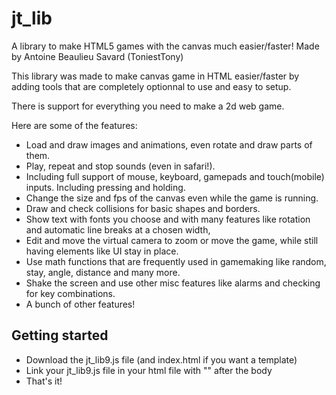 # jt_lib
A library to make HTML5 games with the canvas much easier/faster! Made by Antoine Beaulieu Savard (ToniestTony)

This library was made to make canvas game in HTML easier/faster by adding tools that are completely optionnal to use and easy to setup.

There is support for everything you need to make a 2d web game.

Here are some of the features:

* Load and draw images and animations, even rotate and draw parts of them.
* Play, repeat and stop sounds (even in safari!).
* Including full support of mouse, keyboard, gamepads and touch(mobile) inputs. Including pressing and holding.
* Change the size and fps of the canvas even while the game is running.
* Draw and check collisions for basic shapes and borders.
* Show text with fonts you choose and with many features like rotation and automatic line breaks at a chosen width,
* Edit and move the virtual camera to zoom or move the game, while still having elements like UI stay in place.
* Use math functions that are frequently used in gamemaking like random, stay, angle, distance and many more.
* Shake the screen and use other misc features like alarms and checking for key combinations.
* A bunch of other features!

## Getting started
* Download the jt_lib9.js file (and index.html if you want a template)
* Link your jt_lib9.js file in your html file with "<script src="jt_lib9.js"></script>" after the body
* That's it!
